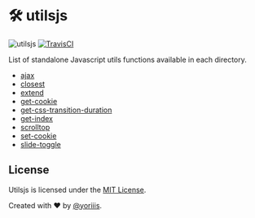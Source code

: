 # 🛠️ utilsjs

![utilsjs](https://img.shields.io/badge/utilsjs-v1.0.0-546e7a.svg?style=for-the-badge) [![TravisCI](https://img.shields.io/travis/com/yoriiis/utilsjs/master?style=for-the-badge)](https://travis-ci.com/yoriiis/utilsjs)

List of standalone Javascript utils functions available in each directory.

* [ajax](/ajax)
* [closest](/closest)
* [extend](/extend)
* [get-cookie](/get-cookie)
* [get-css-transition-duration](/get-css-transition-duration)
* [get-index](/get-index)
* [scrolltop](/scrolltop)
* [set-cookie](/set-cookie)
* [slide-toggle](/slide-toggle)

## License

Utilsjs is licensed under the [MIT License](http://opensource.org/licenses/MIT).

Created with ♥ by [@yoriiis](http://github.com/yoriiis).
